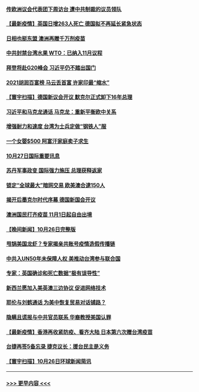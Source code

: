 #### [传欧洲议会代表团下周访台 遭中共制裁的议员领队](../pages/prog202/a103253698.md?t=10280250) 
#### [【最新疫情】英国日增263人死亡 德国拟不再延长紧急状态](../pages/prog202/a103253740.md?t=10280250) 
#### [日相也挺东盟 澳洲再赠千万剂疫苗](../pages/prog202/a103253710.md?t=10280250) 
#### [中共封禁台湾水果 WTO：已纳入11月议程](../pages/prog202/a103253642.md?t=10280250) 
#### [拜登将赴G20峰会 习近平仍不踏出国门](../pages/prog202/a103253644.md?t=10280250) 
#### [2021胡润百富榜 马云丢首富 许家印最“缩水”](../pages/prog202/a103253655.md?t=10280250) 
#### [【寰宇扫描】德国新议会开议 默克尔正式卸下16年总理](../pages/prog202/a103253640.md?t=10280250) 
#### [习近平和马克龙通话 马克龙：重新平衡欧中关系](../pages/prog202/a103253638.md?t=10280250) 
#### [增强耐力和速度 台湾为士兵定做“钢铁人”服](../pages/prog202/a103253564.md?t=10280250) 
#### [一个女婴$500 阿富汗家庭卖子求生](../pages/prog202/a103253570.md?t=10280250) 
#### [10月27日国际重要讯息](../pages/prog202/a103253497.md?t=10280250) 
#### [苏丹军事政变 国际强力施压 总理获释返家](../pages/prog202/a103253355.md?t=10280250) 
#### [锁定“全球最大”暗网交易 欧美澳合逮150人](../pages/prog202/a103253320.md?t=10280250) 
#### [揭开后墨克尔时代序幕 德国新国会开议](../pages/prog202/a103253301.md?t=10280250) 
#### [澳洲国民打齐疫苗 11月1日起自由出境](../pages/prog202/a103253250.md?t=10280250) 
#### [【晚间新闻】10月26日完整版](../pages/prog202/a103253157.md?t=10280250) 
#### [甩锅美国龙虾？专家揭亲共账号疫情造假传播链](../pages/prog202/a103253012.md?t=10280250) 
#### [中共入UN50年未保障人权 美推动台湾参与联合国](../pages/prog202/a103252956.md?t=10280250) 
#### [专家：英国确诊和死亡数据“极有误导性”](../pages/prog202/a103252927.md?t=10280250) 
#### [新西兰愿加入美英澳三边协议 促进网络技术](../pages/prog202/a103252925.md?t=10280250) 
#### [耶伦与刘鹤通话 为美中恢复贸易对话铺路？](../pages/prog202/a103252811.md?t=10280250) 
#### [隐瞒且谎报与中共官员联系 华裔教授美国认罪](../pages/prog202/a103252807.md?t=10280250) 
#### [【最新疫情】香港再收紧防疫、看齐大陆 日本第六次赠台湾疫苗](../pages/prog202/a103252804.md?t=10280250) 
#### [台捷再签5备忘录 捷克议长：援台民主是义务](../pages/prog202/a103252821.md?t=10280250) 
#### [【寰宇扫描】10月26日环球新闻简讯](../pages/prog202/a103252703.md?t=10280250) 

----
#### [ >>> 更早内容 <<< ](../indexes/prog202-earlier.md)

